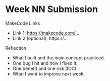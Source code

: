 # Week NN Submission

MakeCode Links
- Link 1: https://makecode.com/...
- Link 2 (optional): https://...

Reflection
- What I built and the main concept practiced.
- One bug I hit and how I fixed it.
- One benefit and one risk (IOC).
- What I want to improve next week.